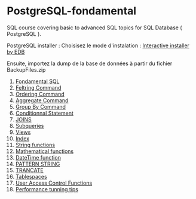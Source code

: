 # PostgreSQL-fondamental
SQL course covering basic to advanced SQL topics for SQL Database ( PostgreSQL ).

PostgreSQL installer : 
Choisisez le mode d'instalation : [Interactive installer by EDB](https://www.enterprisedb.com/downloads/postgres-postgresql-downloads)

Ensuite, importez la dump de la base de données à partir du fichier BackupFiles.zip

1. [Fondamental SQL](./docs/SQLFondamental.md)
2. [Feltring Command](./docs/FeltringCommands.md)
3. [Ordering Command](./docs/OrderingCommands.md)
4. [Aggregate Command](./docs/AggregateCommands.md)
5. [Group By Command](./docs/GroupCommands.md)
6. [Conditionnal Statement](./docs/ConditionnalStatement.md)
7. [JOINS](./docs/joins.md)
8. [Subqueries](./docs/subqueries.md)
9. [Views](./docs/views.md)
10. [Index](./docs/index.md)
11. [String functions](./docs/string_function.md)
12. [Mathematical functions](./docs/mathematical_function.md)
13. [DateTime function](./docs/dateTimeFunction.md)
14. [PATTERN STRING](./docs/patern.md)
15. [TRANCATE](./docs/trancate.md)
16. [Tablespaces](./docs/tablespaces.md)
17. [User Access Control Functions](./docs/userAccessControl.md)
18. [Performance tunning tips](./docs/performances.md)
